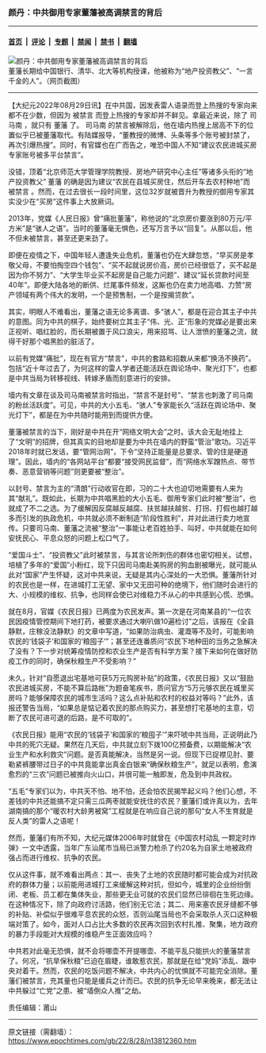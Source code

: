 ### 颜丹：中共御用专家董藩被高调禁言的背后

---

#### [首页](../../../..?n13812360) &nbsp;|&nbsp; [评论](../../../../../epoch-comment?n13812360) &nbsp;|&nbsp; [专题](../../../../../epoch-special?n13812360) &nbsp;|&nbsp; [禁闻](../../../../../epoch-news?n13812360) &nbsp;|&nbsp; [禁书](../../../../../books?n13812360) &nbsp;|&nbsp; [翻墙](https://github.com/gfw-breaker/nogfw/blob/master/README.md?n13812360)


<div><img alt="颜丹：中共御用专家董藩被高调禁言的背后" class="attachment-djy_600_400 size-djy_600_400 wp-post-image" src="https://i.epochtimes.com/assets/uploads/2022/08/id13813152-eb7fbcac472d3687852414d372f5f4f2-600x400-1.jpg"/>
<div class="caption">
 董藩长期给中国银行、清华、北大等机构授课，他被称为“地产投资教父”、“一言千金的人”。（网页截图）
</div></div><hr/><div class="post_content" id="artbody" itemprop="articleBody">
 <!-- article content begin -->
 <p>
  【大纪元2022年08月29日讯】在中共国，因发表雷人语录而登上热搜的专家向来都不在少数，但因为
  <ok href="https://www.epochtimes.com/gb/tag/%E8%A2%AB%E7%A6%81%E8%A8%80.html">
   被禁言
  </ok>
  而登上热搜的专家却并不鲜见。拿最近来说，除了
  <ok href="https://www.epochtimes.com/gb/tag/%E5%8F%B8%E9%A9%AC%E5%8D%97.html">
   司马南
  </ok>
  ，就只有
  <ok href="https://www.epochtimes.com/gb/tag/%E8%91%A3%E8%97%A9.html">
   董藩
  </ok>
  了。
  <ok href="https://www.epochtimes.com/gb/tag/%E5%8F%B8%E9%A9%AC%E5%8D%97.html">
   司马南
  </ok>
  的禁言被解除后，他在墙内热搜上居高不下的位置似乎已被董藩取代。有陆媒报导，“董教授的微博、头条等多个账号被封禁了，再次引爆热搜”。同时，有官媒也在广而告之，唯恐中国人不知“建议农民进城买房专家账号被多平台禁言”。
 </p>
 <p>
  没错，顶着“北京师范大学管理学院教授、房地产研究中心主任”等诸多头衔的“地产投资教父”
  <ok href="https://www.epochtimes.com/gb/tag/%E8%91%A3%E8%97%A9.html">
   董藩
  </ok>
  的确是因为建议“农民在县城买房住，然后开车去农村种地”而
  <ok href="https://www.epochtimes.com/gb/tag/%E8%A2%AB%E7%A6%81%E8%A8%80.html">
   被禁言
  </ok>
  。然而，在过去很长一段时间里，这位32岁就被晋升为教授的御用专家其实没少在“买房”这件事上大放厥词。
 </p>
 <p>
  2013年，党媒《人民日报》曾“痛批董藩”，称他说的“北京房价要涨到80万元/平方米”是“骇人之语”。当时的董藩毫无惧色，还写万言予以“回复”。从那以后，他不但未被禁言，甚至还更来劲了。
 </p>
 <p>
  即便在疫情之下，中国年轻人遭逢失业危机，董藩也仍在大肆忽悠，“早买房是孝敬父母，不要怕掏空四个钱包”、“买不起就说房价高，房价已经很低了，买不起是因为你不努力”、“大学生毕业买不起房是自己能力问题”、建议“延长贷款时间至40年”。即便大陆各地的断供、烂尾事件频发，这厮也仍在卖力地高唱、力赞“房产领域有两个伟大的发明，一个是预售制，一个是按揭贷款”。
 </p>
 <p>
  其实，明眼人不难看出，董藩之语无论多离谱、多“骇人”，都是在迎合其主子中共的意图。同为中共的棋子，始终要树立其主子“伟、光、正”形象的党媒必是要出来正视听、唱红脸的，而长期被置于风口浪尖，用来招骂、让人泄愤的董藩之流，就得干好那个唱黑脸的脏活了。
 </p>
 <p>
  以前有党媒“痛批”，现在有官方“禁言”，中共的套路和招数从来都“换汤不换药”。包括“近十年过去了，为何这样的雷人学者还能活跃在舆论场中、聚光灯下”，也都是中共当局为转移视线、转嫁矛盾而刻意进行的安排。
 </p>
 <p>
  墙内有文章在谈及司马南被禁言时指出，“禁言不是封号”、“禁言也刺激了司马南的粉丝活跃度”。可见，中共的大小五毛、“骇人”专家能长久“活跃在舆论场中、聚光灯下”，都是在为中共随时能用到而提供方便。
 </p>
 <p>
  董藩被禁言的当下，刚好是中共在开“网络文明大会”之时。该大会无耻地挂上了“文明”的招牌，但其真实的目地却是要为中共在墙内的野蛮“管治”歌功。习近平2018年时就已发话，要“管网治网”，下令“坚持正能量是总要求、管的住是硬道理”。因此，墙内的“各网站平台”都要“接受网民监督”，而“网络水军蹭热点、带节奏、恶意营销等问题”则更要被“整治”。
 </p>
 <p>
  以封号、禁言为主的“清朗”行动收官在即，习的二十大也迫切地需要有人来为其“献礼”。既如此，长期为中共唱黑脸的大小五毛、御用专家们此时被“整治”，也就成了不二之选。为了缓解因反腐越反越腐、扶贫越扶越贫、打拐、打假也越打越多而引发的执政危机，中共就必须不断制造“阶段性胜利”，并对此进行卖力地宣传。只要司马南、董藩之流被“整治”一事能让老百姓拍手、叫好，中共就能在如何安抚民心、平息众怒的问题上松口气了。
 </p>
 <p>
  “爱国斗士”、“投资教父”此时被禁言，与其言论所刺伤的群体也密切相关。试想，培植了多年的“爱国”小粉红，现下只因司马南赴美购房的狗血剧被曝光，就可能从此对“国家”产生怀疑，这对中共来说，无疑是其内心深处的一大恐惧。董藩所针对的农民也是一样，在进城打工无望、家中又无田可种的绝境下，他们随时会进行的大、小规模的维权、抗争，也同样会使已对维稳力不从心的中共感到心慌、恐惧。
 </p>
 <p>
  就在8月，官媒《农民日报》已两度为农民发声。第一次是在河南某县的“一位农民因疫情管控期间下地打药，被要求通过大喇叭做10遍检讨”之后，该报在《全县静默，庄稼没法静默》的文章中写道，“如果防治病虫、灌溉等不及时，可能影响农民的‘钱袋子’和国家的‘粮囤子’”；甚至还连番质问“农民下地种田的当务之急解决了没有？下一步对统筹疫情防控和农业生产是否有科学方案？接下来如何在做好防疫工作的同时，确保秋粮生产不受影响？”
 </p>
 <p>
  未久，针对“自愿退出宅基地可获5万元购房补贴”的政策，《农民日报》又以“鼓励农民进城买房，不能不算后路帐”为题奋笔疾书，质问官方“5万元够农民在城里买房吗？能够保障农民的城市生活吗？这么点补贴和农村的权益对等吗？”此外，该报还警告当局，“如果总是惦记着农民的那点购买力，甚至想打宅基地的主意，切断了农民可进可退的后路，是不可取的”。
 </p>
 <p>
  《农民日报》能用“农民的‘钱袋子’和国家的‘粮囤子’”来吓唬中共当局，正说明此乃中共的死穴无疑。果然在几天后，中共就立刻下拨100亿预备费，以期能解决“农业生产和水利救灾”问题。是否真能解决，当然是另一说。但现下已捉襟见肘、要勒紧裤腰带过日子的中共竟能拿出真金白银来“确保秋粮生产”，就足以表明，愈演愈烈的“三农”问题已被推向火山口，并很可能一触即发，危及到中共政权。
 </p>
 <p>
  “五毛”专家们以为，中共天不怕、地不怕，还会怕农民揭竿起义吗？他们心想，不差钱的中共还能搞不定只需三瓜两枣就能安抚住的农民？董藩们或许真以为，去年湖南搞的那个“暖农村大龄男被窝”工程就是在响应自己说的那句“女人不生育就是反人类”的雷人之语呢！
 </p>
 <p>
  然而，董藩们有所不知，大纪元媒体2006年时就曾在《中国农村动乱 一颗定时炸弹》一文中透露，当年广东汕尾市当局已派警力枪杀了约20名为自家土地被政府强占而进行维权、抗争的农民。
 </p>
 <p>
  仅从这件事，就不难看出两点：其一、丧失了土地的农民随时都可能会成为对抗政府的群体力量；以前能用进城打工来缓解这种对抗，但如今，城里的企业纷纷倒闭、老板、员工都在集体失业，那些更无业可就的农民们显然已徘徊在生死边缘。在这种情况下，除了向政府讨活路，他们别无它法；其二、用来塞农民牙缝都不够的补贴、补偿似乎很难平息农民的众怒，否则汕尾当局也不会采取杀人灭口这种极端对策了。如今，面对人口占比大多数的农民再次回到农村扎推、聚集，地方政府的暴力手段能对大规模的维稳产生正面效应吗？
 </p>
 <p>
  中共若对此毫无恐惧，就不会将哪壶不开提哪壶、不能平乱只能拱火的董藩禁言了。何况，“抗旱保秋粮”已迫在眉睫，谁敢惹农民，那就是在给“党妈”添乱、跟中央对着干。然而，农民的吃饭问题不解决，中共内心的忧惧就不可能完全消除。董藩们被禁言，充其量也只能是缓兵之计而已。农民的抗争无论早来晚来，都无法让中共躲过“亡党”之患、被“墙倒众人推”之劫。
 </p>
 <p>
  责任编辑：莆山
 </p>
 <!-- article content end -->
 <div id="below_article_ad">
 </div>
</div>


---

原文链接（需翻墙）：https://www.epochtimes.com/gb/22/8/28/n13812360.htm
